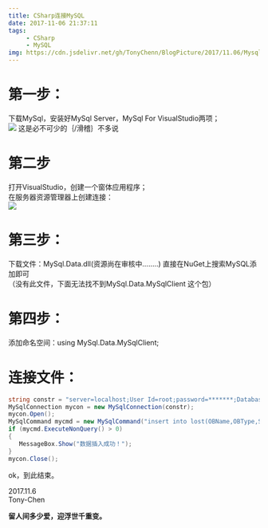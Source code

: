 ```yaml
---
title: CSharp连接MySQL
date: 2017-11-06 21:37:11
tags: 
     - CSharp
     - MySQL 
img: https://cdn.jsdelivr.net/gh/TonyChenn/BlogPicture/2017/11.06/Mysql.png
---
```


# 第一步：
 下载MySql，安装好MySql Server，MySql For VisualStudio两项；   
![](https://cdn.jsdelivr.net/gh/TonyChenn/BlogPicture/2017/11.06/install.jpg) 
 这是必不可少的｛/滑稽｝不多说

# 第二步  
 打开VisualStudio，创建一个窗体应用程序；   
 在服务器资源管理器上创建连接：   
![](https://cdn.jsdelivr.net/gh/TonyChenn/BlogPicture/2017/11.06/Conntct.jpg)

# 第三步：   
 下载文件：MySql.Data.dll(资源尚在审核中……..)
 直接在NuGet上搜索MySQL添加即可  
 （没有此文件，下面无法找不到MySql.Data.MySqlClient 这个包）

# 第四步：   
 添加命名空间：using MySql.Data.MySqlClient;

# 连接文件：
```csharp
string constr = "server=localhost;User Id=root;password=*******;Database=DatabaseName";
MySqlConnection mycon = new MySqlConnection(constr);
mycon.Open();
MySqlCommand mycmd = new MySqlCommand("insert into lost(OBName,OBType,StuName) values('校园卡','卡品','Jack')", mycon);
if (mycmd.ExecuteNonQuery() > 0)
{
   MessageBox.Show("数据插入成功！");
}
mycon.Close();
```
 ok，到此结束。

 2017.11.6   
 Tony-Chen

 **留人间多少爱，迎浮世千重变。**